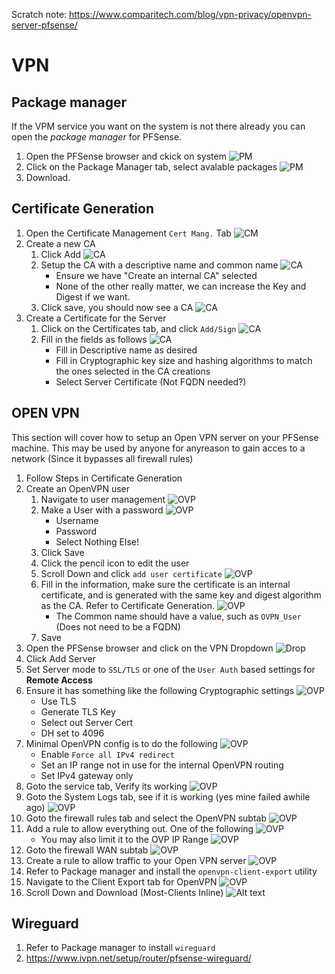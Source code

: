 Scratch note:
https://www.comparitech.com/blog/vpn-privacy/openvpn-server-pfsense/
# VPN


## Package manager 
If the VPM service you want on the system is not there already you can open the *package manager* for PFSense. 
1. Open the PFSense browser and ckick on system
    ![PM](Images/VP1.png)
2. Click on the Package Manager tab, select avalable packages
    ![PM](Images/VP2.png)
3. Download.

## Certificate Generation
1. Open the Certificate Management ```Cert Mang.``` Tab
    ![CM](Images/CRT-1.png)
2. Create a new CA
   1. Click Add
        ![CA](Images/CRT-2.png)
   2. Setup the CA with a descriptive name and common name
        ![CA](Images/CRT-3.png)
        * Ensure we have "Create an internal CA" selected
        * None of the other really matter, we can increase the Key and Digest if we want. 
   3. Click save, you should now see a CA 
        ![CA](Images/CRT-4.png)
3. Create a Certificate for the Server
   1. Click on the Certificates tab, and click ```Add/Sign```
        ![CA](Images/CRT-5.png)
   2. Fill in the fields as follows
        ![CA](Images/CRT-6.png)     
        * Fill in Descriptive name as desired
        * Fill in Cryptographic key size and hashing algorithms to match the ones selected in the CA creations
        * Select Server Certificate (Not FQDN needed?)


## OPEN VPN
This section will cover how to setup an Open VPN server on your PFSense machine. This may be used by anyone for anyreason to gain acces to a network (Since it bypasses all firewall rules)

1. Follow Steps in Certificate Generation
2. Create an OpenVPN user
   1. Navigate to user management
        ![OVP](Images/OVP-1.png)
   2. Make a User with a password 
        ![OVP](Images/OVP-2.png)
        * Username
        * Password 
        * Select Nothing Else!
   3.  Click Save 
   4.  Click the pencil icon to edit the user 
   5.  Scroll Down and click ```add user certificate```
        ![OVP](Images/OVP-3.png)
   6. Fill in the information, make sure the certificate is an internal certificate, and is generated with the same key and digest algorithm as the CA. Refer to Certificate Generation.
        ![OVP](Images/OVP-4.png)
        * The Common name should have a value, such as ```OVPN_User``` (Does not need to be a FQDN)
   7. Save
3. Open the PFSense browser and click on the VPN Dropdown
    ![Drop](Images/OVP-5.png)
4. Click Add Server
5. Set Server mode to ```SSL/TLS``` or one of the ```User Auth``` based settings for **Remote Access**
6. Ensure it has something like the following Cryptographic settings
    ![OVP](Images/OVP-6.png)
    * Use TLS
    * Generate TLS Key
    * Select out Server Cert
    * DH set to 4096
7. Minimal OpenVPN config is to do the following 
    ![OVP](Images/OVP-7.png)
    * Enable ```Force all IPv4 redirect```
    * Set an IP range not in use for the internal OpenVPN routing
    * Set IPv4 gateway only
8. Goto the service tab, Verify its working 
    ![OVP](Images/OVP-8.png)
9. Goto the System Logs tab, see if it is working (yes mine failed awhile ago)
    ![OVP](Images/OVP-9.png)
10. Goto the firewall rules tab and select the OpenVPN subtab
    ![OVP](Images/OVP-10.png)
11. Add a rule to allow everything out. One of the following 
    ![OVP](Images/OVP-12.png)    
    *  You may also limit it to the OVP IP Range 
        ![OVP](Images/OVP-11.png)
12. Goto the firewall WAN subtab 
    ![OVP](Images/OVP-13.png)
13. Create a rule to allow traffic to your Open VPN server 
    ![OVP](Images/OVP-14.png)
14. Refer to Package manager and install the ```openvpn-client-export``` utility
15. Navigate to the Client Export tab for OpenVPN
    ![OVP](Images/OVP-15.png)
16. Scroll Down and Download (Most-Clients Inline)
    ![Alt text](Images/OVP-16.png)
## Wireguard 
1. Refer to Package manager to install ```wireguard```
2. https://www.ivpn.net/setup/router/pfsense-wireguard/